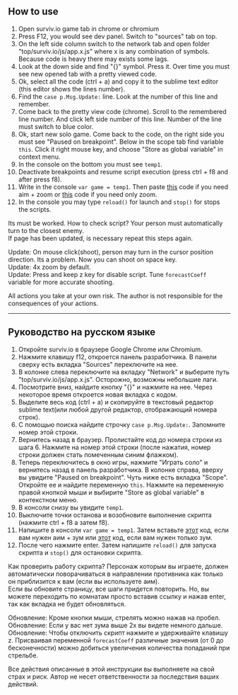 ## How to use
1. Open surviv.io game tab in chrome or chromium
2. Press F12, you would see dev panel. Switch to "sources" tab on top.
3. On the left side column switch to the network tab and open folder "top/surviv.io/js/app.x.js" where x is any combination of symbols. Because code is heavy there may exists some lags.
4. Look at the down side and find "{}" symbol. Press it. Over time you must see new opened tab with a pretty viewed code.
5. Ok, select all the code (ctrl + a) and copy it to the sublime text editor (this editor shows the lines number).
6. Find the `case p.Msg.Update:` line. Look at the number of this line and remember.
7. Come back to the pretty view code (chrome). Scroll to the remembered line number. And click left side number of this line. Number of the line must switch to blue color.
8. Ok, start new solo game. Come back to the code, on the right side you must see "Paused on breakpoint". Below in the scope tab find variable `this`. Click it right mouse key, and choose "Store as global variable" in context menu.
9. In the console on the bottom you must see `temp1`.
10. Deactivate breakpoints and resume script execution (press ctrl + f8 and after press f8).
11. Write in the console `var game = temp1`. Then paste [this](https://github.com/w3x731/survivIoAim/blob/master/survivIoAim.js) code if you need aim + zoom or [this](https://github.com/w3x731/survivIoAim/blob/master/survivIoZoom.js) code if you need only zoom.
12. In the console you may type `reload()` for launch and `stop()` for stops the scripts.

Its must be worked. How to check script? Your person must automatically turn to the closest enemy.  
If page has been updated, is necessary repeat this steps again.  

Update: On mouse click(shoot), person may turn in the cursor position direction. Its a problem. Now you can shoot on space key.  
Update: 4x zoom by default.  
Update: Press and keep z key for disable script. Tune `forecastCoeff` variable for more accurate shooting.  

All actions you take at your own risk. The author is not responsible for the consequences of your actions.

---
## Руководство на русском языке
1. Откройте surviv.io в браузере Google Chrome или Chromium.
2. Нажмите клавишу f12, откроется панель разработчика. В панели сверху есть вкладка "Sources" переключите на нее.
3. В колонке слева переключите на вкладку "Network" и выберите путь "top/surviv.io/js/app.x.js". Осторожно, возможны небольшие лаги.
4. Посмотрите вниз, найдите кнопку "{}" и нажмите на нее. Через некоторое время откроется новая вкладка с кодом.
5. Выделите весь код (ctrl + a) и скопируйте в текстовый редактор sublime text(или любой другой редактор, отображающий номера строк).
6. С помощью поиска найдите строчку `case p.Msg.Update:`. Запомните номер этой строки.
7. Вернитесь назад в браузер. Пролистайте код до номера строки из шага 6. Нажмите на номер этой строки (после нажатия, номер строки должен стать помеченным синим флажком).
8. Теперь переключитесь в окно игры, нажмите "Играть соло" и вернитесь назад в панель разработчика. В колонке справа, вверху вы увидите "Paused on breakpoint". Чуть ниже есть вкладка "Scope". Откройте ее и найдите переменную `this`. Нажмите на переменную правой кнопкой мыши и выбирите "Store as global variable" в контекстном меню.
9. В консоли снизу вы увидите `temp1`.
10. Выключите точки останова и возобновите выполнение скрипта (нажмите ctrl + f8 а затем f8).
11. Напишите в консоли `var game = temp1`. Затем вставьте [этот](https://github.com/w3x731/survivIoAim/blob/master/survivIoAim.js) код, если вам нужен аим + зум или [этот](https://github.com/w3x731/survivIoAim/blob/master/survivIoZoom.js) код, если вам нужен только зум.
12. После чего нажмите enter. Затем напишите `reload()` для запуска скрипта и `stop()` для остановки скрипта.

Как проверить работу скрипта? Персонаж которым вы играете, должен автоматически поворачиваться в направлении противника как только он приблизится к вам (если вы используете аим).  
Если вы обновите страницу, все шаги придется повторить. Но, вы можете переходить по комнатам просто вставив ссылку и нажав enter, так как вкладка не будет обновляться.

Обновление: Кроме кнопки мыши, стрелять можно нажав на пробел.  
Обновление: Если у вас нет зума выше 2x вы видете немного дальше.  
Обновление: Чтобы отключить скрипт нажмите и удерживайте клавишу z. Присваивая переменной `forecastCoeff` различные значения (от 0 до бесконечности) можно добиться увеличения количества попаданий при стрельбе.  

Все действия описанные в этой инструкции вы выполняете на свой страх и риск. Автор не несет ответственности за последствия ваших действий.